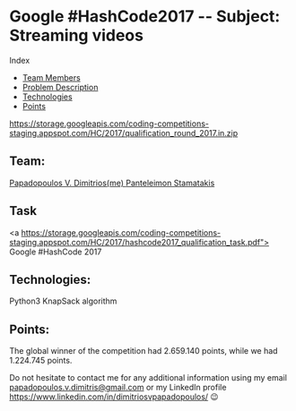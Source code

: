 # Google #HashCode2017 -- Subject: Streaming videos

Index

   - [Team Members](https://github.com/avionerman/Google-HashCode2017/blob/master/README.md#team)
   - [Problem Description](https://github.com/avionerman/Google-HashCode2017/blob/master/README.md#task)
   - [Technologies](https://github.com/avionerman/Google-HashCode2017/blob/master/README.md#technologies)
   - [Points](https://github.com/avionerman/Google-HashCode2017/blob/master/README.md#points)

https://storage.googleapis.com/coding-competitions-staging.appspot.com/HC/2017/qualification_round_2017.in.zip

## Team:
<a href="https://www.linkedin.com/in/dimitriosvpapadopoulos/"> Papadopoulos V. Dimitrios(me) </a>
<a href="https://www.linkedin.com/in/panteleimon/"> Panteleimon Stamatakis </a>
   
## Task
<a https://storage.googleapis.com/coding-competitions-staging.appspot.com/HC/2017/hashcode2017_qualification_task.pdf"> Google #HashCode 2017 </a>
   
## Technologies:
Python3
KnapSack algorithm

## Points:
The global winner of the competition had 2.659.140 points, while we had 1.224.745 points.

Do not hesitate to contact me for any additional information using my email papadopoulos.v.dimitris@gmail.com or my LinkedIn profile https://www.linkedin.com/in/dimitriosvpapadopoulos/ :wink:
